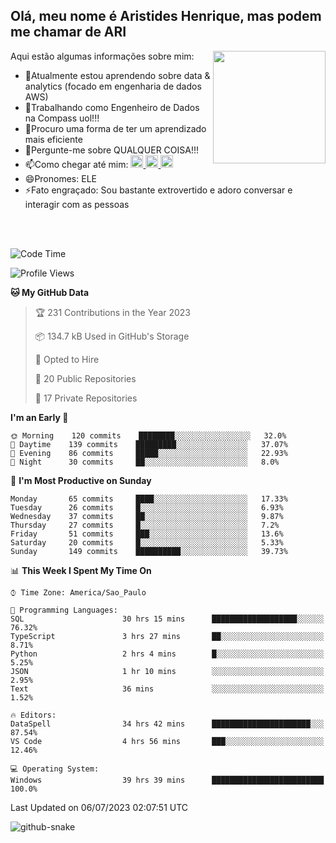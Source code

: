 ## Olá, meu nome é Aristides Henrique, mas podem me chamar de ARI

<div >
Aqui estão algumas informações sobre mim:<img align="right" height="180em" src="https://user-images.githubusercontent.com/97318481/177042589-45d62122-82a9-4a32-b3a7-87b322825b2f.png">
</div>

- 🌱Atualmente estou aprendendo sobre data & analytics (focado em engenharia de dados AWS)
- 👯Trabalhando como Engenheiro de Dados na Compass uol!!!
- 🤔Procuro uma forma de ter um aprendizado mais eficiente
- 💬Pergunte-me sobre QUALQUER COISA!!!
- 📫Como chegar até mim:
  <a href="https://www.instagram.com/aryhenry/" target="_blank">
  <img src="https://img.shields.io/badge/-Instagram-%23E4405F?style=for-the-badge&logo=instagram&logoColor=black" height="20px">
  </a>
  <a href="https://www.linkedin.com/in/aristides-henrique/" target="_blank">
  <img src="https://img.shields.io/badge/-LinkedIn-%230077B5?style=for-the-badge&logo=linkedin&logoColor=black" height="20px">
  </a> 
  <a href="mailto:arihenriqueuna@gmail.com">
  <img src="https://img.shields.io/badge/-Gmail-%23333?style=for-the-badge&logo=gmail&logoColor=white" height="20px">
  </a>
- 😄Pronomes: ELE
- ⚡Fato engraçado: Sou bastante extrovertido e adoro conversar e interagir com as pessoas
<br/>
<br/>


<!--START_SECTION:waka-->
![Code Time](http://img.shields.io/badge/Code%20Time-927%20hrs%2039%20mins-blue)

![Profile Views](http://img.shields.io/badge/Profile%20Views-40-blue)

**🐱 My GitHub Data** 

> 🏆 231 Contributions in the Year 2023
 > 
> 📦 134.7 kB Used in GitHub's Storage 
 > 
> 💼 Opted to Hire
 > 
> 📜 20 Public Repositories 
 > 
> 🔑 17 Private Repositories  
 > 
**I'm an Early 🐤** 

```text
🌞 Morning    120 commits    ████████░░░░░░░░░░░░░░░░░   32.0% 
🌇 Daytime    139 commits    █████████░░░░░░░░░░░░░░░░   37.07% 
🌃 Evening    86 commits     █████░░░░░░░░░░░░░░░░░░░░   22.93% 
🌙 Night      30 commits     ██░░░░░░░░░░░░░░░░░░░░░░░   8.0%

```
📅 **I'm Most Productive on Sunday** 

```text
Monday       65 commits     ████░░░░░░░░░░░░░░░░░░░░░   17.33% 
Tuesday      26 commits     █░░░░░░░░░░░░░░░░░░░░░░░░   6.93% 
Wednesday    37 commits     ██░░░░░░░░░░░░░░░░░░░░░░░   9.87% 
Thursday     27 commits     █░░░░░░░░░░░░░░░░░░░░░░░░   7.2% 
Friday       51 commits     ███░░░░░░░░░░░░░░░░░░░░░░   13.6% 
Saturday     20 commits     █░░░░░░░░░░░░░░░░░░░░░░░░   5.33% 
Sunday       149 commits    ██████████░░░░░░░░░░░░░░░   39.73%

```


📊 **This Week I Spent My Time On** 

```text
⌚︎ Time Zone: America/Sao_Paulo

💬 Programming Languages: 
SQL                      30 hrs 15 mins      ███████████████████░░░░░░   76.32% 
TypeScript               3 hrs 27 mins       ██░░░░░░░░░░░░░░░░░░░░░░░   8.71% 
Python                   2 hrs 4 mins        █░░░░░░░░░░░░░░░░░░░░░░░░   5.25% 
JSON                     1 hr 10 mins        ░░░░░░░░░░░░░░░░░░░░░░░░░   2.95% 
Text                     36 mins             ░░░░░░░░░░░░░░░░░░░░░░░░░   1.52%

🔥 Editors: 
DataSpell                34 hrs 42 mins      ██████████████████████░░░   87.54% 
VS Code                  4 hrs 56 mins       ███░░░░░░░░░░░░░░░░░░░░░░   12.46%

💻 Operating System: 
Windows                  39 hrs 39 mins      █████████████████████████   100.0%

```


 Last Updated on 06/07/2023 02:07:51 UTC
<!--END_SECTION:waka-->

<img alt="github-snake" src="https://github.com/AriHenrique/AriHenrique/blob/output/github-contribution-grid-snake-dark.svg" />

